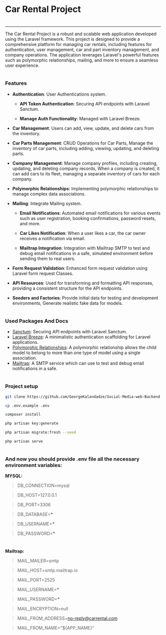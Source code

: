 <div style="display:flex; align-items: center">
  <h1 style="position:relative; top: -6px" >Car Rental Project</h1>
</div>

---

The Car Rental Project is a robust and scalable web application developed using the Laravel framework. This project is designed to provide a comprehensive platform for managing car rentals, including features for authentication, user management, car and part inventory management, and company operations. The application leverages Laravel's powerful features such as polymorphic relationships, mailing, and more to ensure a seamless user experience.

#

### Features

- **Authentication**:  User Authentications system.
  - **API Token Authentication**: Securing API endpoints with Laravel Sanctum.
    
  - **Manage Auth Functionality**: Managed with Laravel Breeze.
- **Car Management**: Users can add, view, update, and delete cars from the inventory.
- **Car Parts Management**: CRUD Operations for Car Parts, Manage the inventory of car parts, including adding, viewing, updating, and deleting parts.
- **Company Management**: Manage company profiles, including creating, updating, and deleting company records, When a company is created, it can add cars to its fleet, managing a separate inventory of cars for each company.
- **Polymorphic Relationships**: Implementing polymorphic relationships to manage complex data associations.

- **Mailing**: Integrate Mailing system.
  - **Email Notifications**: Automated email notifications for various events such as user registration, booking confirmations, password resets, and more.
    
  - **Car Likes Notification**: When a user likes a car, the car owner receives a notification via email.
  - **Mailtrap Integration**: Integration with Mailtrap SMTP to test and debug email notifications in a safe, simulated environment before sending them to real users.
- **Form Request Validation**: Enhanced form request validation using Laravel form request Classes.
- **API Resources**: Used for transforming and formatting API responses, providing a consistent structure for the API endpoints.
- **Seeders and Factories**:  Provide initial data for testing and development environments, Generate realistic fake data for models.

  
#

### Used Packages And Docs
- [Sanctum](https://laravel.com/docs/11.x/sanctum): Securing API endpoints with Laravel Sanctum.
- [Laravel Breeze](https://laravel.com/docs/11.x/starter-kits): A minimalistic authentication scaffolding for Laravel applications.
- [Polymorphic Relationships](https://laravel.com/docs/11.x/eloquent-relationships#polymorphic-relationships): A polymorphic relationship allows the child model to belong to more than one type of model using a single association.
- [Mailtrap](https://mailtrap.io/): A SMTP service which can use to test and debug email notifications in a safe.

#

### Project setup
```bash
git clone https://github.com/GeorgeKalandadze/Social-Media-web-Backend.git
```
```bash
cp .env.example .env
```
```bash
composer install
```
```bash
php artisan key:generate
```
```bash
php artisan migrate:fresh --seed
```
```bash
php artisan serve
```

#

### And now you should provide **.env** file all the necessary environment variables:

**MYSQL:**

> DB_CONNECTION=mysql

> DB_HOST=127.0.0.1

> DB_PORT=3306

> DB_DATABASE=**\***

> DB_USERNAME=**\***

> DB_PASSWORD=**\***

#

**Mailtrap:**

> MAIL_MAILER=smtp

> MAIL_HOST=smtp.mailtrap.io

> MAIL_PORT=2525

> MAIL_USERNAME=**\***

> MAIL_PASSWORD=**\***

> MAIL_ENCRYPTION=null

> MAIL_FROM_ADDRESS=no-reply@carrental.com

> MAIL_FROM_NAME="${APP_NAME}"
